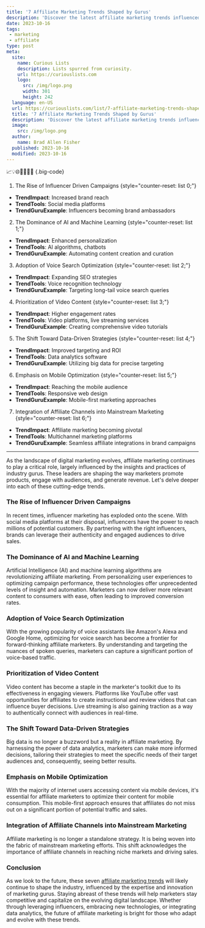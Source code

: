 ```yaml
---
title: '7 Affiliate Marketing Trends Shaped by Gurus'
description: 'Discover the latest affiliate marketing trends influenced by industry gurus. Stay ahead of the game and satisfy your curious mind with expert insights.'
date: 2023-10-16
tags:
 - marketing
 - affiliate
type: post
meta:
  site:
    name: Curious Lists
    description: Lists spurred from curiosity.
    url: https://curiouslists.com
    logo:
      src: /img/logo.png
      width: 301
      height: 242
  language: en-US
  url: https://curiouslists.com/list/7-affiliate-marketing-trends-shaped-by-gurus
  title: '7 Affiliate Marketing Trends Shaped by Gurus'
  description: 'Discover the latest affiliate marketing trends influenced by industry gurus. Stay ahead of the game and satisfy your curious mind with expert insights.'
  image:
    src: /img/logo.png
  author:
    name: Brad Allen Fisher
  published: 2023-10-16
  modified: 2023-10-16
---
```



📈💡🌐🤖🎯🤑🚀 {.big-code}

1. The Rise of Influencer Driven Campaigns {style="counter-reset: list 0;"}
  - **TrendImpact**: Increased brand reach
  - **TrendTools**: Social media platforms
  - **TrendGuruExample**: Influencers becoming brand ambassadors

2. The Dominance of AI and Machine Learning {style="counter-reset: list 1;"}
  - **TrendImpact**: Enhanced personalization
  - **TrendTools**: AI algorithms, chatbots
  - **TrendGuruExample**: Automating content creation and curation

3. Adoption of Voice Search Optimization {style="counter-reset: list 2;"}
  - **TrendImpact**: Expanding SEO strategies
  - **TrendTools**: Voice recognition technology
  - **TrendGuruExample**: Targeting long-tail voice search queries

4. Prioritization of Video Content {style="counter-reset: list 3;"}
  - **TrendImpact**: Higher engagement rates
  - **TrendTools**: Video platforms, live streaming services
  - **TrendGuruExample**: Creating comprehensive video tutorials

5. The Shift Toward Data-Driven Strategies {style="counter-reset: list 4;"}
  - **TrendImpact**: Improved targeting and ROI
  - **TrendTools**: Data analytics software
  - **TrendGuruExample**: Utilizing big data for precise targeting

6. Emphasis on Mobile Optimization {style="counter-reset: list 5;"}
  - **TrendImpact**: Reaching the mobile audience
  - **TrendTools**: Responsive web design
  - **TrendGuruExample**: Mobile-first marketing approaches

7. Integration of Affiliate Channels into Mainstream Marketing {style="counter-reset: list 6;"}
  - **TrendImpact**: Affiliate marketing becoming pivotal
  - **TrendTools**: Multichannel marketing platforms
  - **TrendGuruExample**: Seamless affiliate integrations in brand campaigns

---

As the landscape of digital marketing evolves, affiliate marketing continues to play a critical role, largely influenced by the insights and practices of industry gurus. These leaders are shaping the way marketers promote products, engage with audiences, and generate revenue. Let's delve deeper into each of these cutting-edge trends.

### The Rise of Influencer Driven Campaigns
In recent times, influencer marketing has exploded onto the scene. With social media platforms at their disposal, influencers have the power to reach millions of potential customers. By partnering with the right influencers, brands can leverage their authenticity and engaged audiences to drive sales.

### The Dominance of AI and Machine Learning
Artificial Intelligence (AI) and machine learning algorithms are revolutionizing affiliate marketing. From personalizing user experiences to optimizing campaign performance, these technologies offer unprecedented levels of insight and automation. Marketers can now deliver more relevant content to consumers with ease, often leading to improved conversion rates.

### Adoption of Voice Search Optimization
With the growing popularity of voice assistants like Amazon's Alexa and Google Home, optimizing for voice search has become a frontier for forward-thinking affiliate marketers. By understanding and targeting the nuances of spoken queries, marketers can capture a significant portion of voice-based traffic.

### Prioritization of Video Content
Video content has become a staple in the marketer's toolkit due to its effectiveness in engaging viewers. Platforms like YouTube offer vast opportunities for affiliates to create instructional and review videos that can influence buyer decisions. Live streaming is also gaining traction as a way to authentically connect with audiences in real-time.

### The Shift Toward Data-Driven Strategies
Big data is no longer a buzzword but a reality in affiliate marketing. By harnessing the power of data analytics, marketers can make more informed decisions, tailoring their strategies to meet the specific needs of their target audiences and, consequently, seeing better results.

### Emphasis on Mobile Optimization
With the majority of internet users accessing content via mobile devices, it's essential for affiliate marketers to optimize their content for mobile consumption. This mobile-first approach ensures that affiliates do not miss out on a significant portion of potential traffic and sales.

### Integration of Affiliate Channels into Mainstream Marketing
Affiliate marketing is no longer a standalone strategy. It is being woven into the fabric of mainstream marketing efforts. This shift acknowledges the importance of affiliate channels in reaching niche markets and driving sales.

### Conclusion
As we look to the future, these seven [affiliate marketing trends](https://curiouslists.com/list/10-affiliate-marketing-gurus-you-should-follow-in-2024) will likely continue to shape the industry, influenced by the expertise and innovation of marketing gurus. Staying abreast of these trends will help marketers stay competitive and capitalize on the evolving digital landscape. Whether through leveraging influencers, embracing new technologies, or integrating data analytics, the future of affiliate marketing is bright for those who adapt and evolve with these trends.